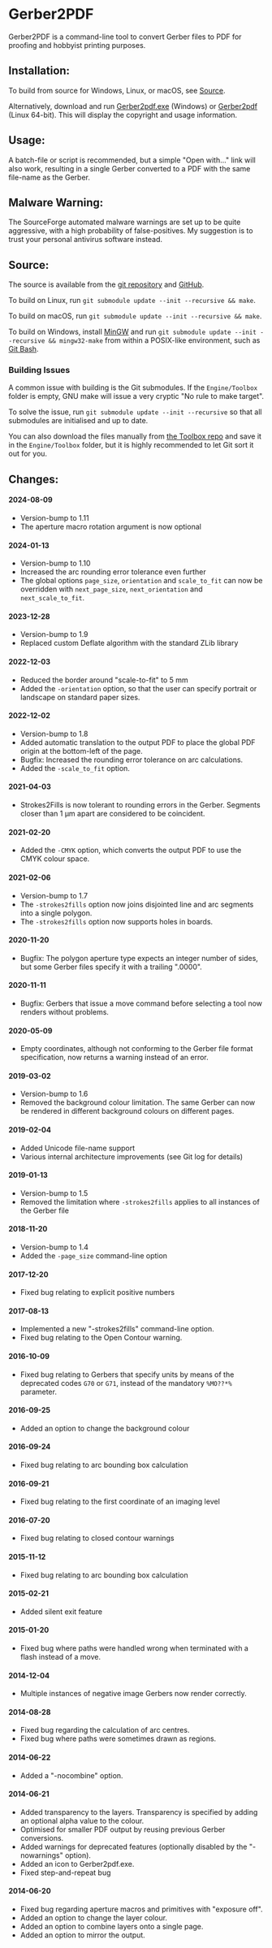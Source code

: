 # Gerber2PDF

Gerber2PDF is a command-line tool to convert Gerber files to PDF for proofing
and hobbyist printing purposes.

## Installation:

To build from source for Windows, Linux, or macOS, see [Source](#source).

Alternatively, download and run
[Gerber2pdf.exe](https://sourceforge.net/projects/gerber2pdf/files/Gerber2pdf.exe/download) (Windows)
or [Gerber2pdf](https://sourceforge.net/projects/gerber2pdf/files/Gerber2pdf/download) (Linux 64-bit).
This will display the copyright and usage information.

## Usage:

A batch-file or script is recommended, but a simple "Open with..." link will
also work, resulting in a single Gerber converted to a PDF with the same
file-name as the Gerber.

## Malware Warning:

The SourceForge automated malware warnings are set up to be quite aggressive,
with a high probability of false-positives.  My suggestion is to trust your
personal antivirus software instead.

## Source:

The source is available from the
[git repository](https://sourceforge.net/p/gerber2pdf/code/) and
[GitHub](https://github.com/jpt13653903/Gerber2PDF).

To build on Linux, run `git submodule update --init --recursive && make`.

To build on macOS, run `git submodule update --init --recursive && make`.

To build on Windows, install [MinGW](http://tdm-gcc.tdragon.net/) and run
`git submodule update --init --recursive && mingw32-make` from within a
POSIX-like environment, such as [Git Bash](https://git-scm.com/).

### Building Issues

A common issue with building is the Git submodules.  If the `Engine/Toolbox`
folder is empty, GNU make will issue a very cryptic "No rule to make target".

To solve the issue, run `git submodule update --init --recursive` so that all
submodules are initialised and up to date.

You can also download the files manually from
[the Toolbox repo](https://github.com/jpt13653903/Toolbox/tree/master)
and save it in the `Engine/Toolbox` folder, but it is highly recommended to let
Git sort it out for you.

## Changes:

#### 2024-08-09

- Version-bump to 1.11
- The aperture macro rotation argument is now optional

#### 2024-01-13

- Version-bump to 1.10
- Increased the arc rounding error tolerance even further
- The global options `page_size`, `orientation` and `scale_to_fit` can now be
  overridden with `next_page_size`, `next_orientation` and `next_scale_to_fit`.

#### 2023-12-28

- Version-bump to 1.9
- Replaced custom Deflate algorithm with the standard ZLib library

#### 2022-12-03

- Reduced the border around "scale-to-fit" to 5 mm
- Added the `-orientation` option, so that the user can specify
  portrait or landscape on standard paper sizes.

#### 2022-12-02

- Version-bump to 1.8
- Added automatic translation to the output PDF to place the global PDF origin
  at the bottom-left of the page.
- Bugfix: Increased the rounding error tolerance on arc calculations.
- Added the `-scale_to_fit` option.

#### 2021-04-03

- Strokes2Fills is now tolerant to rounding errors in the Gerber.  Segments
  closer than 1 μm apart are considered to be coincident.

#### 2021-02-20

- Added the `-CMYK` option, which converts the output PDF
  to use the CMYK colour space.

#### 2021-02-06

- Version-bump to 1.7
- The `-strokes2fills` option now joins disjointed line and arc segments into
  a single polygon.
- The `-strokes2fills` option now supports holes in boards.

#### 2020-11-20

- Bugfix: The polygon aperture type expects an integer number of sides, but
  some Gerber files specify it with a trailing ".0000".

#### 2020-11-11

- Bugfix: Gerbers that issue a move command before selecting a tool now
  renders without problems.

#### 2020-05-09

- Empty coordinates, although not conforming to the Gerber file format
  specification, now returns a warning instead of an error.

#### 2019-03-02

- Version-bump to 1.6
- Removed the background colour limitation.  The same Gerber can now be
  rendered in different background colours on different pages.

#### 2019-02-04

- Added Unicode file-name support
- Various internal architecture improvements (see Git log for details)

#### 2019-01-13

- Version-bump to 1.5
- Removed the limitation where `-strokes2fills` applies to all instances of
  the Gerber file

#### 2018-11-20

- Version-bump to 1.4
- Added the `-page_size` command-line option

#### 2017-12-20

- Fixed bug relating to explicit positive numbers

#### 2017-08-13

- Implemented a new "-strokes2fills" command-line option.
- Fixed bug relating to the Open Contour warning.

#### 2016-10-09

- Fixed bug relating to Gerbers that specify units by means of the deprecated
  codes `G70` or `G71`, instead of the mandatory `%MO??*%` parameter.

#### 2016-09-25

- Added an option to change the background colour

#### 2016-09-24

- Fixed bug relating to arc bounding box calculation

#### 2016-09-21

- Fixed bug relating to the first coordinate of an imaging level

#### 2016-07-20

- Fixed bug relating to closed contour warnings

#### 2015-11-12

- Fixed bug relating to arc bounding box calculation

#### 2015-02-21

- Added silent exit feature

#### 2015-01-20

- Fixed bug where paths were handled wrong when terminated with a flash
  instead of a move.

#### 2014-12-04

- Multiple instances of negative image Gerbers now render correctly.

#### 2014-08-28

- Fixed bug regarding the calculation of arc centres.
- Fixed bug where paths were sometimes drawn as regions.

#### 2014-06-22

- Added a "-nocombine" option.

#### 2014-06-21

- Added transparency to the layers.  Transparency is specified by adding an
  optional alpha value to the colour.
- Optimised for smaller PDF output by reusing previous Gerber conversions.
- Added warnings for deprecated features (optionally disabled by
  the "-nowarnings" option).
- Added an icon to Gerber2pdf.exe.
- Fixed step-and-repeat bug

#### 2014-06-20

- Fixed bug regarding aperture macros and primitives with "exposure off".
- Added an option to change the layer colour.
- Added an option to combine layers onto a single page.
- Added an option to mirror the output.

